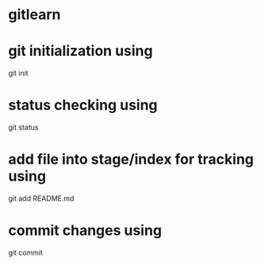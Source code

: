 # gitlearn
 
# git initialization using <init>
git init

# status checking using <status>
git status

# add file into stage/index for tracking using <add>
git add README.md

# commit changes using <commit>
git commit